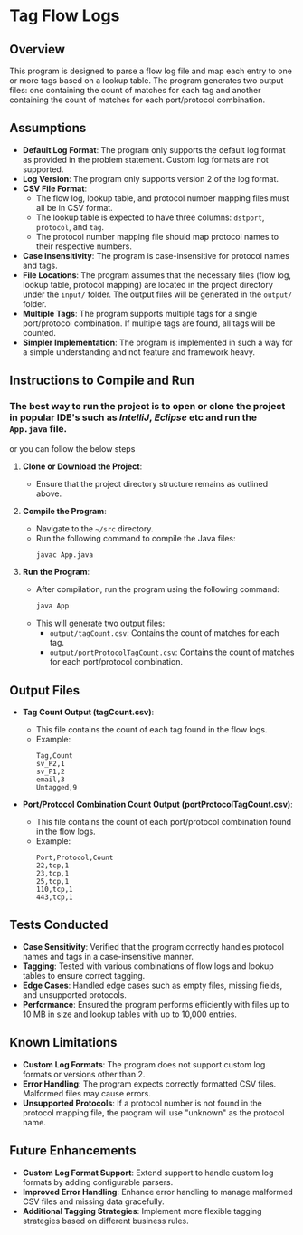 # Tag Flow Logs

## Overview
This program is designed to parse a flow log file and map each entry to one or more tags based on a lookup table. The program generates two output files: one containing the count of matches for each tag and another containing the count of matches for each port/protocol combination.

## Assumptions
- **Default Log Format**: The program only supports the default log format as provided in the problem statement. Custom log formats are not supported.
- **Log Version**: The program only supports version 2 of the log format.
- **CSV File Format**:
  - The flow log, lookup table, and protocol number mapping files must all be in CSV format.
  - The lookup table is expected to have three columns: `dstport`, `protocol`, and `tag`.
  - The protocol number mapping file should map protocol names to their respective numbers.
- **Case Insensitivity**: The program is case-insensitive for protocol names and tags.
- **File Locations**: The program assumes that the necessary files (flow log, lookup table, protocol mapping) are located in the project directory under the `input/` folder. The output files will be generated in the `output/` folder.
- **Multiple Tags**: The program supports multiple tags for a single port/protocol combination. If multiple tags are found, all tags will be counted.
- **Simpler Implementation**: The program is implemented in such a way for a simple understanding and not feature and framework heavy. 


## Instructions to Compile and Run

### The best way to run the project is to open or clone the project in popular IDE's such as *IntelliJ*, *Eclipse* etc and run the `App.java` file.

or you can follow the below steps

1. **Clone or Download the Project**:
   - Ensure that the project directory structure remains as outlined above.

2. **Compile the Program**:
   - Navigate to the `~/src` directory.
   - Run the following command to compile the Java files:
     ```sh
     javac App.java
     ```

3. **Run the Program**:
   - After compilation, run the program using the following command:
     ```sh
     java App
     ```
   - This will generate two output files:
     - `output/tagCount.csv`: Contains the count of matches for each tag.
     - `output/portProtocolTagCount.csv`: Contains the count of matches for each port/protocol combination.

## Output Files

- **Tag Count Output (tagCount.csv)**:
  - This file contains the count of each tag found in the flow logs.
  - Example:
    ```
    Tag,Count
    sv_P2,1
    sv_P1,2
    email,3
    Untagged,9
    ```

- **Port/Protocol Combination Count Output (portProtocolTagCount.csv)**:
  - This file contains the count of each port/protocol combination found in the flow logs.
  - Example:
    ```
    Port,Protocol,Count
    22,tcp,1
    23,tcp,1
    25,tcp,1
    110,tcp,1
    443,tcp,1
    ```

## Tests Conducted

- **Case Sensitivity**: Verified that the program correctly handles protocol names and tags in a case-insensitive manner.
- **Tagging**: Tested with various combinations of flow logs and lookup tables to ensure correct tagging.
- **Edge Cases**: Handled edge cases such as empty files, missing fields, and unsupported protocols.
- **Performance**: Ensured the program performs efficiently with files up to 10 MB in size and lookup tables with up to 10,000 entries.

## Known Limitations

- **Custom Log Formats**: The program does not support custom log formats or versions other than 2.
- **Error Handling**: The program expects correctly formatted CSV files. Malformed files may cause errors.
- **Unsupported Protocols**: If a protocol number is not found in the protocol mapping file, the program will use "unknown" as the protocol name.

## Future Enhancements

- **Custom Log Format Support**: Extend support to handle custom log formats by adding configurable parsers.
- **Improved Error Handling**: Enhance error handling to manage malformed CSV files and missing data gracefully.
- **Additional Tagging Strategies**: Implement more flexible tagging strategies based on different business rules.


